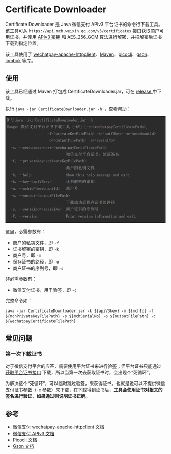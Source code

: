 # Certificate Downloader

Certificate Downloader 是 Java 微信支付 APIv3 平台证书的命令行下载工具。该工具可从 `https://api.mch.weixin.qq.com/v3/certificates` 接口获取商户可用证书，并使用 [APIv3 密钥](https://wechatpay-api.gitbook.io/wechatpay-api-v3/ren-zheng/api-v3-mi-yao) 和 AES_256_GCM 算法进行解密，并把解密后证书下载到指定位置。

该工具使用了 [wechatpay-apache-httpclient]()、[Maven](https://github.com/apache/maven)、[picocli](https://github.com/remkop/picocli)、[gson]()、[lombok](https://github.com/rzwitserloot/lombok) 等库。

## 使用

该工具已经通过 Maven 打包成 CertificateDownloader.jar，可在 [release ](https://github.com/EliasZzz/CertificateDownloader/releases) 中下载。

执行  `java -jar CertificateDownloader.jar -h `，查看帮助：

![1564047129669](images/help.png)

这里，必需参数有：

- 商户的私钥文件，即 `-f`
- 证书解密的密钥，即 `-k`
- 商户号，即 `-m`
- 保存证书的路径，即 `-o`
- 商户证书的序列号，即 `-s`

非必需参数有：

- 微信支付证书，用于验签，即 `-c` 

完整命令如：

```
java -jar CertificateDownloader.jar -k ${apiV3key} -m ${mchId} -f ${mchPrivateKeyFilePath} -s ${mchSerialNo} -o ${outputFilePath} -c ${wechatpayCertificateFilePath}
```

## 常见问题

### 第一次下载证书

对于微信支付平台的应答，需要使用平台证书来进行验签；但平台证书只能通过 [获取平台证书接口](https://wechatpay-api.gitbook.io/wechatpay-api-v3/jie-kou-wen-dang/ping-tai-zheng-shu#huo-qu-ping-tai-zheng-shu-lie-biao) 下载，所以当第一次去获取证书时，会出现个“死循环”。

为解决这个“死循环”，可以临时跳过验签，来获得证书。也就是说可以不提供微信支付证书参数（-c 参数）来下载，在下载得到证书后，**工具会使用证书对报文的签名进行验证**，**如果通过则说明证书正确**。

## 参考

- [微信支付 wechatpay-apache-httpclient 文档](https://github.com/wechatpay-apiv3/wechatpay-apache-httpclient/blob/master/README.md)
- [微信支付 APIv3 文档](https://wechatpay-api.gitbook.io/wechatpay-api-v3/)
- [Picocli 文档](https://github.com/remkop/picocli/blob/master/README.md)
- [Gson 文档](https://github.com/google/gson/blob/master/README.md)
